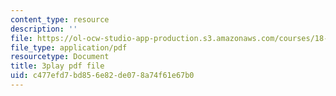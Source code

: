 ```yaml
---
content_type: resource
description: ''
file: https://ol-ocw-studio-app-production.s3.amazonaws.com/courses/18-03sc-differential-equations-fall-2011/c477efd7bd856e82de078a74f61e67b0_yD0_EQLxHcw.pdf
file_type: application/pdf
resourcetype: Document
title: 3play pdf file
uid: c477efd7-bd85-6e82-de07-8a74f61e67b0
---
```

